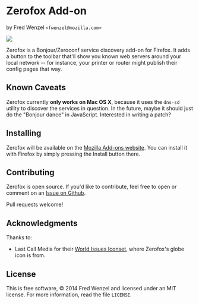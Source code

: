 # Zerofox Add-on
by Fred Wenzel ``<fwenzel@mozilla.com>``

![](https://raw.githubusercontent.com/fwenzel/zerofox/master/globe.png)

Zerofox is a Bonjour/Zeroconf service discovery add-on for Firefox. It adds a button to the toolbar that'll show you known web servers around your local network -- for instance, your printer or router might publish their config pages that way.

## Known Caveats
Zerofox currently **only works on Mac OS X**, because it uses the ``dns-sd`` utility to discover the services in question. In the future, maybe it should just do the "Bonjour dance" in JavaScript. Interested in writing a patch?

## Installing
Zerofox will be available on the [Mozilla Add-ons website](#). You can install it with Firefox by simply pressing the Install button there.

## Contributing
Zerofox is open source. If you'd like to contribute, feel free to open or comment on an [Issue on Github](https://github.com/fwenzel/zerofox/issues).

Pull requests welcome!

## Acknowledgments
Thanks to:

* Last Call Media for their [World Issues Iconset](https://www.iconfinder.com/iconsets/world-issues), where Zerofox's globe icon is from.

## License
This is free software, &copy; 2014 Fred Wenzel and licensed under an MIT license. For more information, read the file ``LICENSE``.
